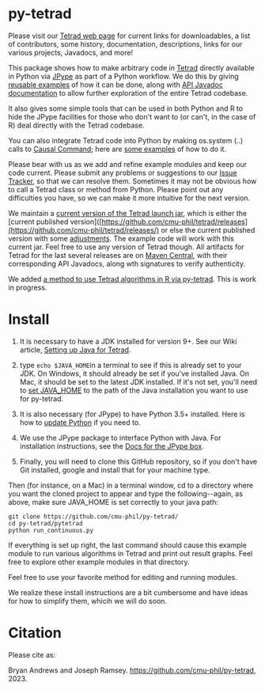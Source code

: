 # py-tetrad

Please visit our [Tetrad web page](https://www.cmu.edu/dietrich/philosophy/tetrad/) for current links for downloadables, a list of contributors, some history, documentation, descriptions, links for our various projects, Javadocs, and more!

This package shows how to make arbitrary code in [Tetrad](https://github.com/cmu-phil/tetrad) directly available in Python via [JPype](https://github.com/jpype-project/jpype) as part of a Python workflow. We do this by giving [reusable examples](https://github.com/cmu-phil/py-tetrad/tree/main/pytetrad) of how it can be done, along with [API Javadoc documentation](https://www.phil.cmu.edu/tetrad-javadocs/7.6.0/) to allow further exploration of the entire Tetrad codebase.

It also gives some simple tools that can be used in both Python and R to hide the JPype facilities for those who don't want to (or can't, in the case of R) deal directly with the Tetrad codebase.

You can also integrate Tetrad code into Python by making os.system (..) calls to [Causal Command](https://github.com/bd2kccd/causal-cmd); here are [some examples](https://github.com/cmu-phil/algocompy/blob/main/old/causalcmd/tetrad_cmd_algs.py) of how to do it.

Please bear with us as we add and refine example modules and keep our code current. Please submit any problems or suggestions to our [Issue Tracker](https://github.com/cmu-phil/py-tetrad/issues), so that we can resolve them. Sometimes it may not be obvious how to call a Tetrad class or method from Python. Please point out any difficulties you have, so we can make it more intuitive for the next version.

We maintain a [current version of the Tetrad launch jar](https://github.com/cmu-phil/py-tetrad/tree/main/pytetrad/resources), which is either the [current published version]([https://github.com/cmu-phil/tetrad/releases](https://github.com/cmu-phil/tetrad/releases/) or else the current published version with some [adjustments](https://github.com/cmu-phil/tetrad/wiki/Forthcoming-fixes). The example code will work with this current jar. Feel free to use any version of Tetrad though. All artifacts for Tetrad for the last several releases are on [Maven Central](https://s01.oss.sonatype.org/content/repositories/releases/io/github/cmu-phil/), with their corresponding API Javadocs, along wth signatures to verify authenticity.

We added [a method to use Tetrad algorithms in R via py-tetrad](https://github.com/cmu-phil/py-tetrad/blob/main/pytetrad/R/). This is work in progress.

# Install

1. It is necessary to have a JDK installed for version 9+. See our Wiki article, [Setting up Java for Tetrad](https://github.com/cmu-phil/tetrad/wiki/Setting-up-Java-for-Tetrad).

1. type ``echo $JAVA_HOME``in a terminal to see if this is already set to your JDK. On Windows, it should already be set if you've installed Java. On Mac, it should be set to the latest JDK installed. If it's not set, you'll need to [set JAVA_HOME](https://www.baeldung.com/java-home-on-windows-7-8-10-mac-os-x-linux#:~:text=On%20the%20Desktop%2C%20right%2Dclick,Variable%20value%20and%20click%20OK.) to the path of the Java installation you want to use for py-tetrad.

1. It is also necessary (for JPype) to have Python 3.5+ installed. Here is how to [update Python](https://www.pythoncentral.io/how-to-update-python/) if you need to.

1. We use the JPype package to interface Python with Java. For installation instructions, see the [Docs for the JPype box](https://jpype.readthedocs.io/en/latest/).

1. Finally, you will need to clone this GitHub repository, so if you don't have Git installed, google and install that for your machine type.

Then (for instance, on a Mac) in a terminal window, cd to a directory where you want the cloned project to appear and type the following--again, as above, make sure JAVA_HOME is set correctly to your java path:
    
```   
git clone https://github.com/cmu-phil/py-tetrad/
cd py-tetrad/pytetrad
python run_continuous.py
```

If everything is set up right, the last command should cause this example module to run various algorithms in Tetrad and print out result graphs. Feel free to explore other example modules in that directory.

Feel free to use your favorite method for editing and running modules.

We realize these install instructions are a bit cumbersome and have ideas for how to simplify them, whicih we will do soon.

# Citation

Please cite as: 

Bryan Andrews and Joseph Ramsey. https://github.com/cmu-phil/py-tetrad, 2023.
